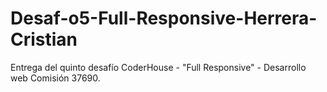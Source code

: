 # Desaf-o5-Full-Responsive-Herrera-Cristian
Entrega del quinto desafío CoderHouse - "Full Responsive" - Desarrollo web Comisión 37690.
